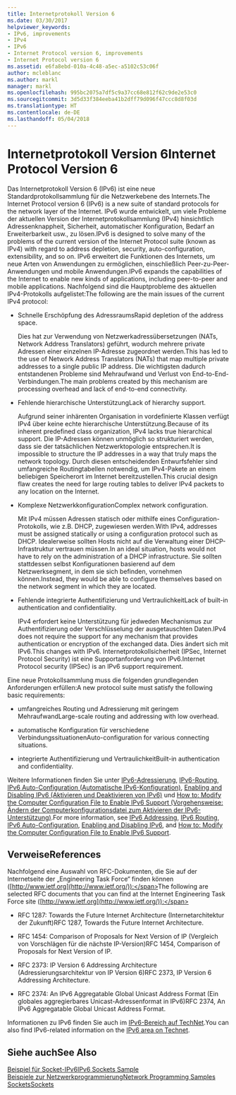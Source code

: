 ```yaml
---
title: Internetprotokoll Version 6
ms.date: 03/30/2017
helpviewer_keywords:
- IPv6, improvements
- IPv4
- IPv6
- Internet Protocol version 6, improvements
- Internet Protocol version 6
ms.assetid: e6fa8ebd-010a-4c48-a5ec-a5102c53c06f
author: mcleblanc
ms.author: markl
manager: markl
ms.openlocfilehash: 995bc2075a7df5c9a37cc68e812f62c9de2e53c0
ms.sourcegitcommit: 3d5d33f384eeba41b2dff79d096f47ccc8d8f03d
ms.translationtype: HT
ms.contentlocale: de-DE
ms.lasthandoff: 05/04/2018
---
```

# <a name="internet-protocol-version-6"></a><span data-ttu-id="98a6a-102">Internetprotokoll Version 6</span><span class="sxs-lookup"><span data-stu-id="98a6a-102">Internet Protocol Version 6</span></span>
<span data-ttu-id="98a6a-103">Das Internetprotokoll Version 6 (IPv6) ist eine neue Standardprotokollsammlung für die Netzwerkebene des Internets.</span><span class="sxs-lookup"><span data-stu-id="98a6a-103">The Internet Protocol version 6 (IPv6) is a new suite of standard protocols for the network layer of the Internet.</span></span> <span data-ttu-id="98a6a-104">IPv6 wurde entwickelt, um viele Probleme der aktuellen Version der Internetprotokollsammlung (IPv4) hinsichtlich Adressenknappheit, Sicherheit, automatischer Konfiguration, Bedarf an Erweiterbarkeit usw., zu lösen.</span><span class="sxs-lookup"><span data-stu-id="98a6a-104">IPv6 is designed to solve many of the problems of the current version of the Internet Protocol suite (known as IPv4) with regard to address depletion, security, auto-configuration, extensibility, and so on.</span></span> <span data-ttu-id="98a6a-105">IPv6 erweitert die Funktionen des Internets, um neue Arten von Anwendungen zu ermöglichen, einschließlich Peer-zu-Peer-Anwendungen und mobile Anwendungen.</span><span class="sxs-lookup"><span data-stu-id="98a6a-105">IPv6 expands the capabilities of the Internet to enable new kinds of applications, including peer-to-peer and mobile applications.</span></span> <span data-ttu-id="98a6a-106">Nachfolgend sind die Hauptprobleme des aktuellen IPv4-Protokolls aufgelistet:</span><span class="sxs-lookup"><span data-stu-id="98a6a-106">The following are the main issues of the current IPv4 protocol:</span></span>  
  
-   <span data-ttu-id="98a6a-107">Schnelle Erschöpfung des Adressraums</span><span class="sxs-lookup"><span data-stu-id="98a6a-107">Rapid depletion of the address space.</span></span>  
  
     <span data-ttu-id="98a6a-108">Dies hat zur Verwendung von Netzwerkadressübersetzungen (NATs, Network Address Translators) geführt, wodurch mehrere private Adressen einer einzelnen IP-Adresse zugeordnet werden.</span><span class="sxs-lookup"><span data-stu-id="98a6a-108">This has led to the use of Network Address Translators (NATs) that map multiple private addresses to a single public IP address.</span></span> <span data-ttu-id="98a6a-109">Die wichtigsten dadurch entstandenen Probleme sind Mehraufwand und Verlust von End-to-End-Verbindungen.</span><span class="sxs-lookup"><span data-stu-id="98a6a-109">The main problems created by this mechanism are processing overhead and lack of end-to-end connectivity.</span></span>  
  
-   <span data-ttu-id="98a6a-110">Fehlende hierarchische Unterstützung</span><span class="sxs-lookup"><span data-stu-id="98a6a-110">Lack of hierarchy support.</span></span>  
  
     <span data-ttu-id="98a6a-111">Aufgrund seiner inhärenten Organisation in vordefinierte Klassen verfügt IPv4 über keine echte hierarchische Unterstützung.</span><span class="sxs-lookup"><span data-stu-id="98a6a-111">Because of its inherent predefined class organization, IPv4 lacks true hierarchical support.</span></span> <span data-ttu-id="98a6a-112">Die IP-Adressen können unmöglich so strukturiert werden, dass sie der tatsächlichen Netzwerktopologie entsprechen.</span><span class="sxs-lookup"><span data-stu-id="98a6a-112">It is impossible to structure the IP addresses in a way that truly maps the network topology.</span></span> <span data-ttu-id="98a6a-113">Durch diesen entscheidenden Entwurfsfehler sind umfangreiche Routingtabellen notwendig, um IPv4-Pakete an einem beliebigen Speicherort im Internet bereitzustellen.</span><span class="sxs-lookup"><span data-stu-id="98a6a-113">This crucial design flaw creates the need for large routing tables to deliver IPv4 packets to any location on the Internet.</span></span>  
  
-   <span data-ttu-id="98a6a-114">Komplexe Netzwerkkonfiguration</span><span class="sxs-lookup"><span data-stu-id="98a6a-114">Complex network configuration.</span></span>  
  
     <span data-ttu-id="98a6a-115">Mit IPv4 müssen Adressen statisch oder mithilfe eines Configuration-Protokolls, wie z.B. DHCP, zugewiesen werden.</span><span class="sxs-lookup"><span data-stu-id="98a6a-115">With IPv4, addresses must be assigned statically or using a configuration protocol such as DHCP.</span></span> <span data-ttu-id="98a6a-116">Idealerweise sollten Hosts nicht auf die Verwaltung einer DHCP-Infrastruktur vertrauen müssen.</span><span class="sxs-lookup"><span data-stu-id="98a6a-116">In an ideal situation, hosts would not have to rely on the administration of a DHCP infrastructure.</span></span> <span data-ttu-id="98a6a-117">Sie sollten stattdessen selbst Konfigurationen basierend auf dem Netzwerksegment, in dem sie sich befinden, vornehmen können.</span><span class="sxs-lookup"><span data-stu-id="98a6a-117">Instead, they would be able to configure themselves based on the network segment in which they are located.</span></span>  
  
-   <span data-ttu-id="98a6a-118">Fehlende integrierte Authentifizierung und Vertraulichkeit</span><span class="sxs-lookup"><span data-stu-id="98a6a-118">Lack of built-in authentication and confidentiality.</span></span>  
  
     <span data-ttu-id="98a6a-119">IPv4 erfordert keine Unterstützung für jedweden Mechanismus zur Authentifizierung oder Verschlüsselung der ausgetauschten Daten.</span><span class="sxs-lookup"><span data-stu-id="98a6a-119">IPv4 does not require the support for any mechanism that provides authentication or encryption of the exchanged data.</span></span> <span data-ttu-id="98a6a-120">Dies ändert sich mit IPv6.</span><span class="sxs-lookup"><span data-stu-id="98a6a-120">This changes with IPv6.</span></span> <span data-ttu-id="98a6a-121">Internetprotokollsicherheit (IPSec, Internet Protocol Security) ist eine Supportanforderung von IPv6.</span><span class="sxs-lookup"><span data-stu-id="98a6a-121">Internet Protocol security (IPSec) is an IPv6 support requirement.</span></span>  
  
 <span data-ttu-id="98a6a-122">Eine neue Protokollsammlung muss die folgenden grundlegenden Anforderungen erfüllen:</span><span class="sxs-lookup"><span data-stu-id="98a6a-122">A new protocol suite must satisfy the following basic requirements:</span></span>  
  
-   <span data-ttu-id="98a6a-123">umfangreiches Routing und Adressierung mit geringem Mehraufwand</span><span class="sxs-lookup"><span data-stu-id="98a6a-123">Large-scale routing and addressing with low overhead.</span></span>  
  
-   <span data-ttu-id="98a6a-124">automatische Konfiguration für verschiedene Verbindungssituationen</span><span class="sxs-lookup"><span data-stu-id="98a6a-124">Auto-configuration for various connecting situations.</span></span>  
  
-   <span data-ttu-id="98a6a-125">integrierte Authentifizierung und Vertraulichkeit</span><span class="sxs-lookup"><span data-stu-id="98a6a-125">Built-in authentication and confidentiality.</span></span>  
  
 <span data-ttu-id="98a6a-126">Weitere Informationen finden Sie unter [IPv6-Adressierung](../../../docs/framework/network-programming/ipv6-addressing.md), [IPv6-Routing](../../../docs/framework/network-programming/ipv6-routing.md), [IPv6 Auto-Configuration (Automatische IPv6-Konfiguration)](../../../docs/framework/network-programming/ipv6-auto-configuration.md), [Enabling and Disabling IPv6 (Aktivieren und Deaktivieren von IPv6)](../../../docs/framework/network-programming/enabling-and-disabling-ipv6.md) und [How to: Modify the Computer Configuration File to Enable IPv6 Support (Vorgehensweise: Ändern der Computerkonfigurationsdatei zum Aktivieren der IPv6-Unterstützung)](../../../docs/framework/network-programming/how-to-modify-the-computer-configuration-file-to-enable-ipv6-support.md).</span><span class="sxs-lookup"><span data-stu-id="98a6a-126">For more information, see [IPv6 Addressing](../../../docs/framework/network-programming/ipv6-addressing.md), [IPv6 Routing](../../../docs/framework/network-programming/ipv6-routing.md), [IPv6 Auto-Configuration](../../../docs/framework/network-programming/ipv6-auto-configuration.md), [Enabling and Disabling IPv6](../../../docs/framework/network-programming/enabling-and-disabling-ipv6.md), and [How to: Modify the Computer Configuration File to Enable IPv6 Support](../../../docs/framework/network-programming/how-to-modify-the-computer-configuration-file-to-enable-ipv6-support.md).</span></span>  
  
## <a name="references"></a><span data-ttu-id="98a6a-127">Verweise</span><span class="sxs-lookup"><span data-stu-id="98a6a-127">References</span></span>  
 <span data-ttu-id="98a6a-128">Nachfolgend eine Auswahl von RFC-Dokumenten, die Sie auf der Internetseite der „Engineering Task Force“ finden können ([http://www.ietf.org](http://www.ietf.org/)):</span><span class="sxs-lookup"><span data-stu-id="98a6a-128">The following are selected RFC documents that you can find at the Internet Engineering Task Force site ([http://www.ietf.org](http://www.ietf.org/)):</span></span>  
  
-   <span data-ttu-id="98a6a-129">RFC 1287: Towards the Future Internet Architecture (Internetarchitektur der Zukunft)</span><span class="sxs-lookup"><span data-stu-id="98a6a-129">RFC 1287, Towards the Future Internet Architecture.</span></span>  
  
-   <span data-ttu-id="98a6a-130">RFC 1454: Comparison of Proposals for Next Version of IP (Vergleich von Vorschlägen für die nächste IP-Version)</span><span class="sxs-lookup"><span data-stu-id="98a6a-130">RFC 1454, Comparison of Proposals for Next Version of IP.</span></span>  
  
-   <span data-ttu-id="98a6a-131">RFC 2373: IP Version 6 Addressing Architecture (Adressierungsarchitektur von IP Version 6)</span><span class="sxs-lookup"><span data-stu-id="98a6a-131">RFC 2373, IP Version 6 Addressing Architecture.</span></span>  
  
-   <span data-ttu-id="98a6a-132">RFC 2374: An IPv6 Aggregatable Global Unicast Address Format (Ein globales aggregierbares Unicast-Adressenformat in IPv6)</span><span class="sxs-lookup"><span data-stu-id="98a6a-132">RFC 2374, An IPv6 Aggregatable Global Unicast Address Format.</span></span>  
  
 <span data-ttu-id="98a6a-133">Informationen zu IPv6 finden Sie auch im [IPv6-Bereich auf TechNet](http://go.microsoft.com/fwlink/?LinkID=179658).</span><span class="sxs-lookup"><span data-stu-id="98a6a-133">You can also find IPv6-related information on the [IPv6 area on Technet](http://go.microsoft.com/fwlink/?LinkID=179658).</span></span>  
  
## <a name="see-also"></a><span data-ttu-id="98a6a-134">Siehe auch</span><span class="sxs-lookup"><span data-stu-id="98a6a-134">See Also</span></span>  
 [<span data-ttu-id="98a6a-135">Beispiel für Socket-IPv6</span><span class="sxs-lookup"><span data-stu-id="98a6a-135">IPv6 Sockets Sample</span></span>](http://go.microsoft.com/fwlink/?LinkID=179568)  
 [<span data-ttu-id="98a6a-136">Beispiele zur Netzwerkprogrammierung</span><span class="sxs-lookup"><span data-stu-id="98a6a-136">Network Programming Samples</span></span>](../../../docs/framework/network-programming/network-programming-samples.md)  
 [<span data-ttu-id="98a6a-137">Sockets</span><span class="sxs-lookup"><span data-stu-id="98a6a-137">Sockets</span></span>](../../../docs/framework/network-programming/sockets.md)
